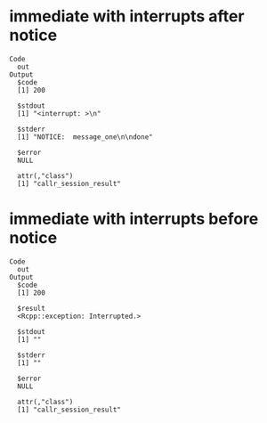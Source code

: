 # immediate with interrupts after notice

    Code
      out
    Output
      $code
      [1] 200
      
      $stdout
      [1] "<interrupt: >\n"
      
      $stderr
      [1] "NOTICE:  message_one\n\ndone"
      
      $error
      NULL
      
      attr(,"class")
      [1] "callr_session_result"

# immediate with interrupts before notice

    Code
      out
    Output
      $code
      [1] 200
      
      $result
      <Rcpp::exception: Interrupted.>
      
      $stdout
      [1] ""
      
      $stderr
      [1] ""
      
      $error
      NULL
      
      attr(,"class")
      [1] "callr_session_result"

